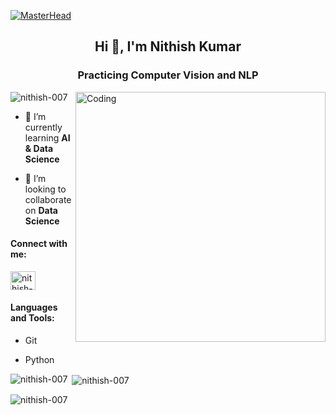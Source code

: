 [![MasterHead](https://nielseniq.com/wp-content/uploads/sites/4/2021/02/data-science-icon-animation-banner-clockwise-4.gif)]()
<h2 align="center">Hi 👋, I'm Nithish Kumar</h1>
<h3 align="center"> Practicing Computer Vision and NLP  </h3>
<img align="right" alt="Coding" width="400" src="https://149695847.v2.pressablecdn.com/wp-content/uploads/2018/12/developer-dribbble.gif">

<p align="left"> <img src="https://komarev.com/ghpvc/?username=nithish-007&label=Profile%20views&color=0e75b6&style=flat" alt="nithish-007" /> </p>

- 🌱 I’m currently learning **AI & Data Science**

- 👯 I’m looking to collaborate on **Data Science**

<h4 align="left">Connect with me:</h3>
<p align="left">
<a href="https://linkedin.com/in/nithish-kumar-g-a0b8b61b6" target="blank"><img align="center" src="https://raw.githubusercontent.com/rahuldkjain/github-profile-readme-generator/master/src/images/icons/Social/linked-in-alt.svg" alt="nithish-kumar-g-a0b8b61b6" height="30" width="40" /></a>
</p>

<h4 align="left">Languages and Tools:</h3>
<p align="left">

- Git

- Python

</p>


<p><img align="left" src="https://github-readme-stats.vercel.app/api/top-langs?username=nithish-007&show_icons=true&locale=en&layout=compact" alt="nithish-007" /></p>

<p>&nbsp;<img align="center" src="https://github-readme-stats.vercel.app/api?username=nithish-007&show_icons=true&locale=en" alt="nithish-007" /></p>

<p><img align="center" src="https://github-readme-streak-stats.herokuapp.com/?user=nithish-007&" alt="nithish-007" /></p>
